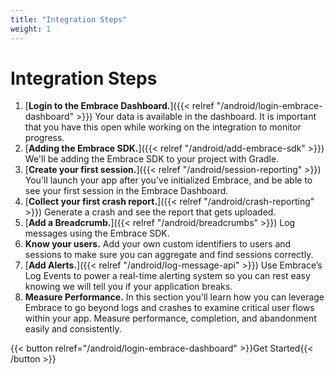 ```yaml
---
title: "Integration Steps"
weight: 1
---
```


# Integration Steps

1. [**Login to the Embrace Dashboard.**]({{< relref "/android/login-embrace-dashboard" >}}) Your data is available in the dashboard. It is important that you have this open while working on the integration to monitor progress.
1. [**Adding the Embrace SDK.**]({{< relref "/android/add-embrace-sdk" >}}) We'll be adding the Embrace SDK to your project
   with Gradle.
1. [**Create your first session.**]({{< relref "/android/session-reporting" >}}) You'll launch your app after you've
   initialized Embrace, and be able to see your first session in the Embrace
   Dashboard.
1. [**Collect your first crash report.**]({{< relref "/android/crash-reporting" >}}) Generate a crash and see the report that
   gets uploaded.
1. [**Add a Breadcrumb.**]({{< relref "/android/breadcrumbs" >}}) Log messages using the Embrace SDK.
1. **Know your users.** Add your own custom identifiers to users and sessions to make sure you can aggregate and find sessions correctly.
1. [**Add Alerts.**]({{< relref "/android/log-message-api" >}}) Use Embrace’s Log Events to power a real-time alerting system so you can rest easy knowing we will tell you if your application breaks.
1. **Measure Performance.** In this section you'll learn how you can leverage Embrace to go beyond logs and crashes to examine critical user flows within your app. Measure performance, completion, and abandonment easily and consistently.

{{< button relref="/android/login-embrace-dashboard" >}}Get Started{{< /button >}}
